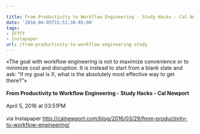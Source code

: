 ```yaml
---

title: From Productivity to Workflow Engineering - Study Hacks - Cal Newport
date: '2016-04-05T15:51:30-05:00'
tags:
- IFTTT
- Instapaper
url: /from-productivity-to-workflow-engineering-study
---
```

«The goal with workflow engineering is not to maximize convenience or to minimize cost and disruption. It is instead to start from a blank slate and ask: “if my goal is X, what is the absolutely most effective way to get there?”»<br/><br/><b>From Productivity to Workflow Engineering - Study Hacks - Cal Newport</b><br/><br/>
April 5, 2016 at 03:51PM<br/><br/>
via Instapaper <a href="http://calnewport.com/blog/2016/03/29/from-productivity-to-workflow-engineering/" target="_blank">http://calnewport.com/blog/2016/03/29/from-productivity-to-workflow-engineering/</a>
